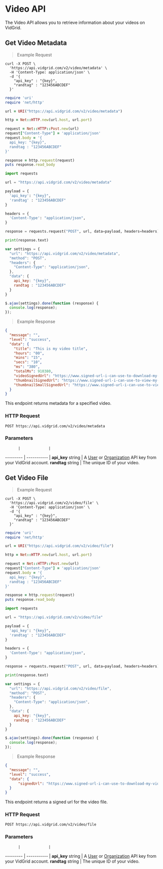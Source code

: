 # Video API

The Video API allows you to retrieve information about your videos on VidGrid.

## Get Video Metadata

> Example Request

```shell
curl -X POST \
  'https://api.vidgrid.com/v2/video/metadata' \
  -H 'Content-Type: application/json' \
  -d '{
    "api_key" : "{key}",
    "randtag" : "123456ABCDEF"
  }'
```

```ruby
require 'uri'
require 'net/http'

url = URI("https://api.vidgrid.com/v2/video/metadata")

http = Net::HTTP.new(url.host, url.port)

request = Net::HTTP::Post.new(url)
request["Content-Type"] = 'application/json'
request.body = '{
  api_key: "{key}",
  randtag : "123456ABCDEF"
}'

response = http.request(request)
puts response.read_body
```

```python
import requests

url = "https://api.vidgrid.com/v2/video/metadata"

payload = {
  'api_key': "{key}",
  'randtag' : "123456ABCDEF"
}

headers = {
  'Content-Type': "application/json",
}

response = requests.request("POST", url, data=payload, headers=headers)

print(response.text)
```

```javascript
var settings = {
  "url": "https://api.vidgrid.com/v2/video/metadata",
  "method": "POST",
  "headers": {
    "Content-Type": "application/json",
  },
  "data": {
    api_key: "{key}",
    randtag : "123456ABCDEF"
  }
}

$.ajax(settings).done(function (response) {
  console.log(response);
});
```

> Example Response

```json
{
  "message": "",
  "level": "success",
  "data": {
    "title": "This is my video title",
    "hours": "00",
    "mins": "15",
    "secs": "10",
    "ms": "380",
    "totalMs": 910380,
    "videoSignedUrl": "https://www.signed-url-i-can-use-to-download-my-video.com",
    "thumbnailSignedUrl": "https://www.signed-url-i-can-use-to-view-my-video-thumbnail.com",
    "thumbnailSmallSignedUrl": "https://www.signed-url-i-can-use-to-view-my-small-video-thumbnail.com"
  }
}
```

This endpoint returns metadata for a specified video.

### HTTP Request

`POST https://api.vidgrid.com/v2/video/metadata`

### Parameters

          |             |
--------- | ----------- |
**api_key** string | A [User](#api-key-types) or [Organization](#api-key-types) API key from your VidGrid account.
**randtag** string | The unique ID of your video.

## Get Video File

> Example Request

```shell
curl -X POST \
  'https://api.vidgrid.com/v2/video/file' \
  -H 'Content-Type: application/json' \
  -d '{
    "api_key" : "{key}",
    "randtag" : "123456ABCDEF"
  }'
```

```ruby
require 'uri'
require 'net/http'

url = URI("https://api.vidgrid.com/v2/video/file")

http = Net::HTTP.new(url.host, url.port)

request = Net::HTTP::Post.new(url)
request["Content-Type"] = 'application/json'
request.body = '{
  api_key: "{key}",
  randtag : "123456ABCDEF"
}'

response = http.request(request)
puts response.read_body
```

```python
import requests

url = "https://api.vidgrid.com/v2/video/file"

payload = {
  'api_key': "{key}",
  'randtag' : "123456ABCDEF"
}

headers = {
  'Content-Type': "application/json",
}

response = requests.request("POST", url, data=payload, headers=headers)

print(response.text)
```

```javascript
var settings = {
  "url": "https://api.vidgrid.com/v2/video/file",
  "method": "POST",
  "headers": {
    "Content-Type": "application/json",
  },
  "data": {
    api_key: "{key}",
    randtag : "123456ABCDEF"
  }
}

$.ajax(settings).done(function (response) {
  console.log(response);
});
```

> Example Response

```json
{
  "message": "",
  "level": "success",
  "data": {
      "signedUrl": "https://www.signed-url-i-can-use-to-download-my-video.com"
  }
}
```

This endpoint returns a signed url for the video file.

### HTTP Request

`POST https://api.vidgrid.com/v2/video/file`

### Parameters

          |             |
--------- | ----------- |
**api_key** string | A [User](#api-key-types) or [Organization](#api-key-types) API key from your VidGrid account.
**randtag** string | The unique ID of your video.